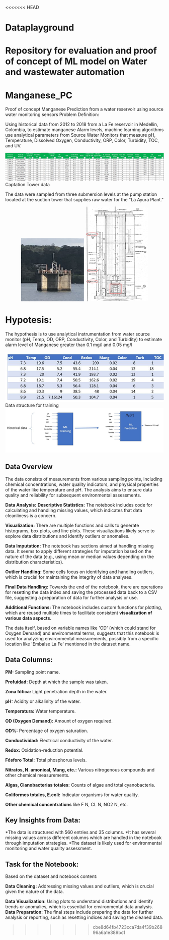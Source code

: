 <<<<<<< HEAD
# Dataplayground
Repository for evaluation and proof of concept of ML model on Water and wastewater automation
=======
# Manganese_PC
Proof of concept Manganese Prediction from a water reservoir using source water monitoring sensors
 Problem Definition:

Using historical data from 2012 to 2018 from a La Fe reservoir in Medellin, Colombia, to estimate manganese Alarm levels, machine learning algorithms use analytical parameters from Source Water Monitors that measure pH, Temperature, Dissolved Oxygen, Conductivity, ORP, Color, Turbidity, TOC, and UV. 

<img src="DATOS.JPG"  />
Captation Tower data

The data were sampled from three submersion levels at the pump station located at the suction tower that supplies raw water for the "La Ayura Plant."
<center>
    <img src="TORRE.JPG"  width=200 height=200 />  <img src="TORRE2.JPG"  width=200 height=300 />
</center>

# Hypotesis:
The hypothesis is to use analytical instrumentation from water source monitor (pH, Temp, OD, ORP, Conductivity, Color, and Turbidity) to estimate alarm level of Manganese greater than 0.1 mg/l and 0.05 mg/l

<center><img src="TABLE.JPG"  /></center>
Data structure for training


<center><img src="MODEL.JPG"  /></center>

## Data Overview

The data consists of measurements from various sampling points, including chemical concentrations, water quality indicators, and physical properties of the water like temperature and pH. The analysis aims to ensure data quality and reliability for subsequent environmental assessments.

**Data Analysis:**
**Descriptive Statistics:** The notebook includes code for calculating and handling missing values, which indicates that data cleanliness is a concern.

**Visualization:** There are multiple functions and calls to generate histograms, box plots, and line plots. These visualizations likely serve to explore data distributions and identify outliers or anomalies.

**Data Imputation:** The notebook has sections aimed at handling missing data. It seems to apply different strategies for imputation based on the nature of the data (e.g., using mean or median values depending on the distribution characteristics).

**Outlier Handling:** Some cells focus on identifying and handling outliers, which is crucial for maintaining the integrity of data analyses.

**Final Data Handling:** Towards the end of the notebook, there are operations for resetting the data index and saving the processed data back to a CSV file, suggesting a preparation of data for further analysis or use.

**Additional Functions:** The notebook includes custom functions for plotting, which are reused multiple times to facilitate consistent 
**visualization of various data aspects.**

The data itself, based on variable names like 'OD' (which could stand for Oxygen Demand) and environmental terms, suggests that this notebook is used for analyzing environmental measurements, possibly from a specific location like 'Embalse La Fe' mentioned in the dataset name.

## Data Columns:
**PM:** Sampling point name.

**Profuidad:** Depth at which the sample was taken.

**Zona fótica:** Light penetration depth in the water.

**pH:** Acidity or alkalinity of the water.

**Temperatura:** Water temperature.

**OD (Oxygen Demand):** Amount of oxygen required.

**OD%:** Percentage of oxygen saturation.

**Conductividad:** Electrical conductivity of the water.

**Redox:** Oxidation-reduction potential.

**Fósforo Total:** Total phosphorus levels.

**Nitratos, N. amonical, Mang, etc.:** Various nitrogenous compounds and other chemical measurements.

**Algas, Cianobacterias totales:** Counts of algae and total cyanobacteria.

**Coliformes totales, E.coli:** Indicator organisms for water quality.

**Other chemical concentrations** like F N, CL N, NO2 N, etc.


## Key Insights from Data:

*The data is structured with 560 entries and 35 columns.
*It has several missing values across different columns which are handled in the notebook through imputation strategies.
*The dataset is likely used for environmental monitoring and water quality assessment.
## Task for the Notebook:
Based on the dataset and notebook content:

**Data Cleaning:** Addressing missing values and outliers, which is crucial given the nature of the data.

**Data Visualization:** Using plots to understand distributions and identify trends or anomalies, which is essential for environmental data analysis.
**Data Preparation:** The final steps include preparing the data for further analysis or reporting, such as resetting indices and saving the cleaned data.
>>>>>>> cbe8d64fb4723cca7da4f39b26896a6a1e389bc1
